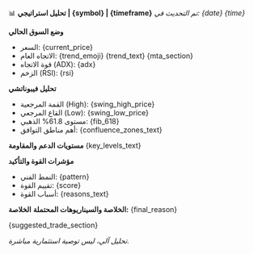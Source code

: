 📊 **تحليل استراتيجي | {symbol} | {timeframe}**
*تم التحديث في: {date} {time}*

**وضع السوق الحالي**
- السعر: {current_price}
- الاتجاه العام: {trend_emoji} {trend_text}
{mta_section}
- قوة الاتجاه (ADX): {adx}
- الزخم (RSI): {rsi}

**تحليل فيبوناتشي**
- القمة المرجعية (High): {swing_high_price}
- القاع المرجعي (Low): {swing_low_price}
- مستوى 61.8% الذهبي: {fib_618}
- أهم مناطق التوافق:
{confluence_zones_text}

**مستويات الدعم والمقاومة**
{key_levels_text}

**مؤشرات القوة والتأكيد**
- النمط الفني: {pattern}
- تقييم القوة: {score}
- أسباب القوة:
{reasons_text}

**الخلاصة والسيناريوهات المحتملة**
**الخلاصة:** {final_reason}

{suggested_trade_section}

*تحليل آلي، ليس توصية استثمارية مباشرة.*